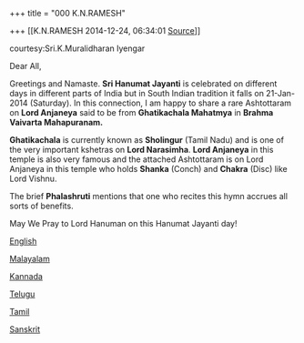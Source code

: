 +++
title = "000 K.N.RAMESH"

+++
[[K.N.RAMESH	2014-12-24, 06:34:01 [Source](https://groups.google.com/g/samskrita/c/tyTVT06cGP0)]]



courtesy:Sri.K.Muralidharan Iyengar  
  

Dear All,

  

Greetings and Namaste. **Sri Hanumat Jayanti** is celebrated on different days in different parts of India but in South Indian tradition it falls on 21-Jan-2014 (Saturday). In this connection, I am happy to share a rare Ashtottaram on **Lord Anjaneya** said to be from **Ghatikachala Mahatmya** in **Brahma Vaivarta Mahapuranam.**

  

**Ghatikachala** is currently known as **Sholingur** (Tamil Nadu) and is one of the very important kshetras on **Lord Narasimha**. **Lord Anjaneya** in this temple is also very famous and the attached Ashtottaram is on Lord Anjaneya in this temple who holds **Shanka** (Conch) and **Chakra** (Disc) like Lord Vishnu.

  

The brief **Phalashruti** mentions that one who recites this hymn accrues all sorts of benefits.

  

May We Pray to Lord Hanuman on this Hanumat Jayanti day!

  

[English](https://drive.google.com/file/d/0ByHsyol17T5XR0hjak9Ja3pTVFJQcDlRUmFoY2NVLVlLSHVN/view?usp=sharing)  

[Malayalam](https://drive.google.com/file/d/0ByHsyol17T5XREN3M2NheFhmUEE2cXBTUkVEODV3eHZ1ZWdV/view?usp=sharing)  

[Kannada](https://drive.google.com/file/d/0ByHsyol17T5XWmZzd1piREE3Mkc4dHVWVkVxc0E5bHlLYzlV/view?usp=sharing)  

[Telugu](https://drive.google.com/file/d/0ByHsyol17T5XRnl1RzM4VDlxU2dIYTN2VHRYZHJJTnI4Njg4/view?usp=sharing)  

[Tamil](https://drive.google.com/file/d/0ByHsyol17T5XaGpPYVkyMDlLR3lTVjFGZmJ2ZGtIU3NnVElR/view?usp=sharing)  

[Sanskrit](https://drive.google.com/file/d/0ByHsyol17T5XMEU2SmF5c2xaLWIwSmJUSFFSWlowSjVNbUo4/view?usp=sharing)  

  

  

